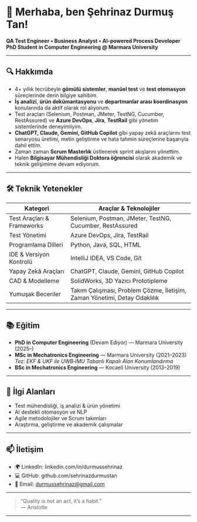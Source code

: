 # 👋 Merhaba, ben Şehrinaz Durmuş Tan!

**QA Test Engineer • Business Analyst • AI-powered Process Developer**  
**PhD Student in Computer Engineering @ Marmara University**

---

## 🔍 Hakkımda
- 4+ yıllık tecrübeyle **gömülü sistemler**, **manüel test** ve **test otomasyon** süreçlerinde derin bilgiye sahibim.  
- **İş analizi**, **ürün dokümantasyonu** ve **departmanlar arası koordinasyon** konularında da aktif olarak rol alıyorum.  
- Test araçları (Selenium, Postman, JMeter, TestNG, Cucumber, RestAssured) ve **Azure DevOps**, **Jira**, **TestRail** gibi yönetim sistemlerinde deneyimliyim.  
- **ChatGPT, Claude, Gemini, GitHub Copilot** gibi yapay zekâ araçlarını test senaryosu üretimi, metin geliştirme ve hata tahmin süreçlerine başarıyla dahil ettim.  
- Zaman zaman **Scrum Masterlık** üstlenerek sprint akışlarını yönettim.  
- Halen **Bilgisayar Mühendisliği Doktora öğrencisi** olarak akademik ve teknik gelişimime devam ediyorum.

---

## 🛠 Teknik Yetenekler

| Kategori | Araçlar & Teknolojiler |
|---------|-------------------------|
| Test Araçları & Frameworks | Selenium, Postman, JMeter, TestNG, Cucumber, RestAssured |
| Test Yönetimi | Azure DevOps, Jira, TestRail |
| Programlama Dilleri | Python, Java, SQL, HTML |
| IDE & Versiyon Kontrolü | IntelliJ IDEA, VS Code, Git |
| Yapay Zekâ Araçları | ChatGPT, Claude, Gemini, GitHub Copilot |
| CAD & Modelleme | SolidWorks, 3D Yazıcı Prototipleme |
| Yumuşak Beceriler | Takım Çalışması, Problem Çözme, İletişim, Zaman Yönetimi, Detay Odaklılık |

---

## 📚 Eğitim
- **PhD in Computer Engineering** (Devam Ediyor) — Marmara University (2025–)  
- **MSc in Mechatronics Engineering** — Marmara University (2021–2023)  
  *Tez: EKF & UKF ile UWB‑IMU Tabanlı Kapalı Alan Konumlandırma*  
- **BSc in Mechatronics Engineering** — Kocaeli University (2013–2019)

---

## 🌱 İlgi Alanları
- Test mühendisliği, iş analizi & ürün yönetimi  
- AI destekli otomasyon ve NLP    
- Agile metodolojiler ve Scrum takımları  
- Araştırma, geliştirme ve akademik çalışmalar

---

## 📫 İletişim
- 🌍 LinkedIn: linkedin.com/in/durmussehrinaz  
- 💻 GitHub: github.com/sehrinazdurmustan  
- 📧 Email: durmussehrinaz@gmail.com

---

> “Quality is not an act, it’s a habit.”  
> — Aristotle

---


